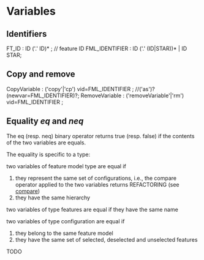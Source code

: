 # Variables

## Identifiers

FT_ID : ID ('.' ID)* ; // feature ID
FML_IDENTIFIER :  ID ('.' (ID|STAR))* | ID STAR;

## Copy and remove

CopyVariable : ('copy'|'cp') vid=FML_IDENTIFIER ; //('as')? (newvar=FML_IDENTIFIER)?;
RemoveVariable : ('removeVariable'|'rm') vid=FML_IDENTIFIER ;

## Equality *eq* and *neq*
The eq (resp. neq) binary operator returns true (resp. false) if the contents of the two variables are equals.

The equality is specific to a type:

two variables of feature model type are equal if
 1. they represent the same set of configurations, i.e., the compare operator applied to the two variables returns REFACTORING (see [compare](compare.md))
 2. they have the same hierarchy

two variables of type features are equal if they have the same name 

two variables of type configuration are equal if
 1. they belong to the same feature model 
 2. they have the same set of selected, deselected and unselected features

TODO